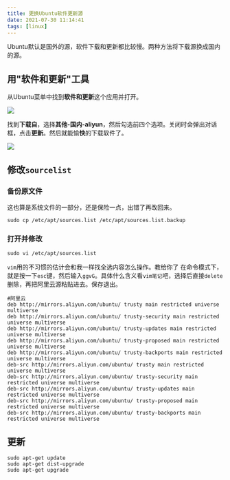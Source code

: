 ```yaml
---
title: 更换Ubuntu软件更新源
date: 2021-07-30 11:14:41
tags: [linux]
---
```


Ubuntu默认是国外的源，软件下载和更新都比较慢。两种方法将下载源换成国内的源。
## 用"软件和更新"工具
从Ubuntu菜单中找到**软件和更新**这个应用并打开。

![](https://gitee.com/dominic_z/markdown_picbed/raw/master/img/20210730112638.png)

找到**下载自**，选择**其他-国内-aliyun**，然后勾选前四个选项。关闭时会弹出对话框，点击**更新**。然后就能愉**快**的下载软件了。

![](https://gitee.com/dominic_z/markdown_picbed/raw/master/img/20210730113029.png)

## 修改`sourcelist`
### 备份原文件
这也算是系统文件的一部分，还是保险一点，出错了再改回来。
```
sudo cp /etc/apt/sources.list /etc/apt/sources.list.backup
```
### 打开并修改
```
sudo vi /etc/apt/sources.list
```
`vim`用的不习惯的估计会和我一样找全选内容怎么操作。教给你了
在命令模式下，就是按一下`esc`键，然后输入`ggvG`。具体什么含义看`vim笔记`吧，选择后直接`delete`删除，再把阿里云源粘贴进去。保存退出。

```
#阿里云
deb http://mirrors.aliyun.com/ubuntu/ trusty main restricted universe multiverse
deb http://mirrors.aliyun.com/ubuntu/ trusty-security main restricted universe multiverse
deb http://mirrors.aliyun.com/ubuntu/ trusty-updates main restricted universe multiverse
deb http://mirrors.aliyun.com/ubuntu/ trusty-proposed main restricted universe multiverse
deb http://mirrors.aliyun.com/ubuntu/ trusty-backports main restricted universe multiverse
deb-src http://mirrors.aliyun.com/ubuntu/ trusty main restricted universe multiverse
deb-src http://mirrors.aliyun.com/ubuntu/ trusty-security main restricted universe multiverse
deb-src http://mirrors.aliyun.com/ubuntu/ trusty-updates main restricted universe multiverse
deb-src http://mirrors.aliyun.com/ubuntu/ trusty-proposed main restricted universe multiverse
deb-src http://mirrors.aliyun.com/ubuntu/ trusty-backports main restricted universe multiverse
```

## 更新
```
sudo apt-get update
sudo apt-get dist-upgrade
sudo apt-get upgrade
```